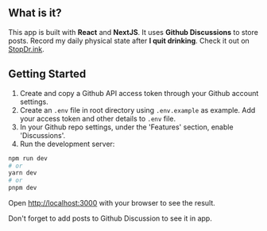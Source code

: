 ## What is it?

This app is built with **React** and **NextJS**. It uses **Github Discussions** to store posts. Record my daily physical state after **I quit drinking**.
Check it out on [StopDr.ink](https://stopdr.ink/).

## Getting Started

1. Create and copy a Github API access token through your Github account settings.
2. Create an `.env` file in root directory using `.env.example` as example. Add your access token and other details to `.env` file.
3. In your Github repo settings, under the 'Features' section, enable 'Discussions'.
4. Run the development server:
```bash
npm run dev
# or
yarn dev
# or
pnpm dev
```

Open [http://localhost:3000](http://localhost:3000) with your browser to see the result.

Don't forget to add posts to Github Discussion to see it in app.
